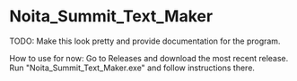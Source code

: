 # Noita_Summit_Text_Maker
TODO: Make this look pretty and provide documentation for the program.

How to use for now:
Go to Releases and download the most recent release.
Run "Noita_Summit_Text_Maker.exe" and follow instructions there.